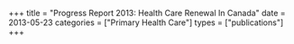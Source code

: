 +++
title = "Progress Report 2013: Health Care Renewal In Canada"
date = 2013-05-23
categories = ["Primary Health Care"]
types = ["publications"]
+++

